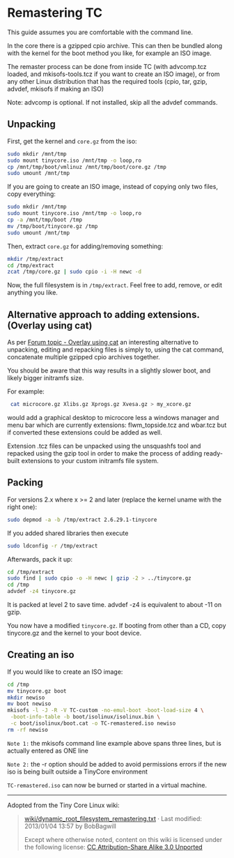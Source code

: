 # Remastering TC

This guide assumes you are comfortable with the command line.

In the core there is a gzipped cpio archive. This can then be bundled along with the kernel for the boot method you like, for example an ISO image.

The remaster process can be done from inside TC (with advcomp.tcz loaded, and mkisofs-tools.tcz if you want to create an ISO image), or from any other Linux distribution that has the required tools (cpio, tar, gzip, advdef, mkisofs if making an ISO)

Note: advcomp is optional.  If not installed, skip all the advdef commands.

## Unpacking

First, get the kernel and `core.gz` from the iso:

``` sh
sudo mkdir /mnt/tmp
sudo mount tinycore.iso /mnt/tmp -o loop,ro
cp /mnt/tmp/boot/vmlinuz /mnt/tmp/boot/core.gz /tmp
sudo umount /mnt/tmp
```

If you are going to create an ISO image, instead of copying only two files, copy everything:

``` sh
sudo mkdir /mnt/tmp
sudo mount tinycore.iso /mnt/tmp -o loop,ro
cp -a /mnt/tmp/boot /tmp
mv /tmp/boot/tinycore.gz /tmp
sudo umount /mnt/tmp
```

Then, extract `core.gz` for adding/removing something:

``` sh
mkdir /tmp/extract
cd /tmp/extract
zcat /tmp/core.gz | sudo cpio -i -H newc -d
```

Now, the full filesystem is in `/tmp/extract`. Feel free to add, remove, or edit anything you like.

## Alternative approach to adding extensions. (Overlay using cat)

As per [Forum topic - Overlay using cat](http://forum.tinycorelinux.net/index.php?topic=8437.0) an interesting alternative to unpacking, editing and repacking files is simply to, using the cat command, concatenate multiple gzipped cpio archives together.

You should be aware that this way results in a slightly slower boot, and likely bigger initramfs size.

For example:

``` sh
 cat microcore.gz Xlibs.gz Xprogs.gz Xvesa.gz > my_xcore.gz
```

would add a graphical desktop to microcore less a windows manager and menu bar which are currently extensions: flwm_topside.tcz and wbar.tcz but if converted these extensions could be added as well.

Extension .tcz files can be unpacked using the unsquashfs tool and repacked using the gzip tool in order to make the process of adding ready-built extensions to your custom initramfs file system.

## Packing

For versions 2.x where x >= 2 and later (replace the kernel uname with the right one):

```  sh
sudo depmod -a -b /tmp/extract 2.6.29.1-tinycore
```

If you added shared libraries then execute

``` sh
sudo ldconfig -r /tmp/extract
```

Afterwards, pack it up:

``` sh
cd /tmp/extract
sudo find | sudo cpio -o -H newc | gzip -2 > ../tinycore.gz
cd /tmp
advdef -z4 tinycore.gz
```

It is packed at level 2 to save time. advdef -z4 is equivalent to about -11 on gzip.

You now have a modified `tinycore.gz`. If booting from other than a CD, copy tinycore.gz and the kernel to your boot device.

## Creating an iso

If you would like to create an ISO image:

``` sh
cd /tmp
mv tinycore.gz boot
mkdir newiso
mv boot newiso
mkisofs -l -J -R -V TC-custom -no-emul-boot -boot-load-size 4 \
 -boot-info-table -b boot/isolinux/isolinux.bin \
 -c boot/isolinux/boot.cat -o TC-remastered.iso newiso
rm -rf newiso
```

`Note 1:` the mkisofs command line example above spans three lines, but is actually entered as ONE line

`Note 2:` the -r option should be added to avoid permissions errors if the new iso is being built outside a TinyCore environment

`TC-remastered.iso` can now be burned or started in a virtual machine.

---

Adopted from the Tiny Core Linux wiki:
> [wiki/dynamic_root_filesystem_remastering.txt](http://wiki.tinycorelinux.net/wiki:dynamic_root_filesystem_remastering) · Last modified: 2013/01/04 13:57 by BobBagwill
>
> Except where otherwise noted, content on this wiki is licensed under the following license: [CC Attribution-Share Alike 3.0 Unported](http://creativecommons.org/licenses/by-sa/3.0/)
